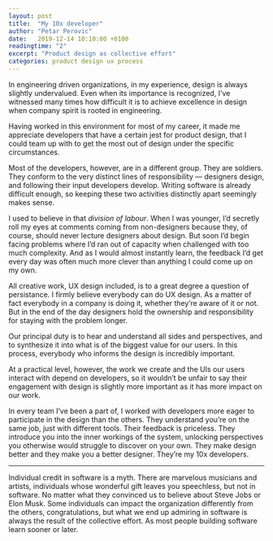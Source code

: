 ```yaml
---
layout: post
title:  "My 10x developer"
author: "Petar Perovic"
date:   2019-12-14 10:10:00 +0100
readingtime: "2"
excerpt: "Product design as collective effort"
categories: product design ux process
---
```

In engineering driven organizations, in my experience, design is always slightly undervalued. Even when its importance is recognized, I’ve witnessed many times how difficult it is to achieve excellence in design when company spirit is rooted in engineering.

Having worked in this environment for most of my career, it made me appreciate developers that have a certain jest for product design, that I could team up with to get the most out of design under the specific circumstances.

Most of the developers, however, are in a different group. They are soldiers. They conform to the very distinct lines of responsibility — designers design, and following their input developers develop. Writing software is already difficult enough, so keeping these two activities distinctly apart seemingly makes sense.

I used to believe in that _division of labour_. When I was younger, I’d secretly roll my eyes at comments coming from non-designers because they, of course, should never lecture designers about design. But soon I’d begin facing problems where I’d ran out of capacity when challenged with too much complexity. And as I would almost instantly learn, the feedback I’d get every day was often much more clever than anything I could come up on my own.

All creative work, UX design included, is to a great degree a question of persistance. I firmly believe everybody can do UX design. As a matter of fact everybody in a company is doing it, whether they’re aware of it or not. But in the end of the day designers hold the ownership and responsibility for staying with the problem longer.

Our principal duty is to hear and understand all sides and perspectives, and to synthesize it into what is of the biggest value for our users. In this process, everybody who informs the design is incredibly important.

At a practical level, however, the work we create and the UIs our users interact with depend on developers, so it wouldn’t be unfair to say their engagement with design is slightly more important as it has more impact on our work.

In every team I’ve been a part of, I worked with developers more eager to participate in the design than the others. They understand you’re on the same job, just with different tools. Their feedback is priceless. They introduce you into the inner workings of the system, unlocking perspectives you otherwise would struggle to discover on your own. They make design better and they make you a better designer. They’re my 10x developers.

***

Individual credit in software is a myth. There are marvelous musicians and artists, individuals whose wonderful gift leaves you speechless, but not in software. No matter what they convinced us to believe about Steve Jobs or Elon Musk. Some individuals can impact the organization differently from the others, congratulations, but what we end up admiring in software is always the result of the collective effort. As most people building software learn sooner or later.